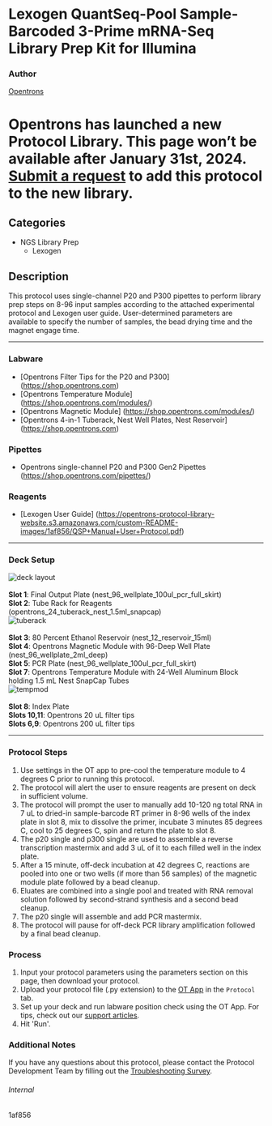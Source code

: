 # Lexogen QuantSeq-Pool Sample-Barcoded 3-Prime mRNA-Seq Library Prep Kit for Illumina

### Author
[Opentrons](https://opentrons.com/)



# Opentrons has launched a new Protocol Library. This page won’t be available after January 31st, 2024. [Submit a request](https://docs.google.com/forms/d/e/1FAIpQLSdYYp9QCKow4nn0KlCVsMS3HX0eJ0N9O7-erajKvcpT0lWbSg/viewform) to add this protocol to the new library.

## Categories
* NGS Library Prep
	* Lexogen

## Description
This protocol uses single-channel P20 and P300 pipettes to perform library prep steps on 8-96 input samples according to the attached experimental protocol and Lexogen user guide. User-determined parameters are available to specify the number of samples, the bead drying time and the magnet engage time.


---


### Labware
* [Opentrons Filter Tips for the P20 and P300] (https://shop.opentrons.com)
* [Opentrons Temperature Module] (https://shop.opentrons.com/modules/)
* [Opentrons Magnetic Module] (https://shop.opentrons.com/modules/)
* [Opentrons 4-in-1 Tuberack, Nest Well Plates, Nest Reservoir] (https://shop.opentrons.com)


### Pipettes
* Opentrons single-channel P20 and P300 Gen2 Pipettes (https://shop.opentrons.com/pipettes/)

### Reagents
* [Lexogen User Guide] (https://opentrons-protocol-library-website.s3.amazonaws.com/custom-README-images/1af856/QSP+Manual+User+Protocol.pdf)

---

### Deck Setup
![deck layout](https://opentrons-protocol-library-website.s3.amazonaws.com/custom-README-images/1af856/screenshot0823-deck.png)
</br>
</br>
**Slot 1**: Final Output Plate (nest_96_wellplate_100ul_pcr_full_skirt) </br>
**Slot 2**: Tube Rack for Reagents (opentrons_24_tuberack_nest_1.5ml_snapcap) </br>
![tuberack](https://opentrons-protocol-library-website.s3.amazonaws.com/custom-README-images/1af856/screenshot0823-tuberack.png)
</br>
</br>
**Slot 3**: 80 Percent Ethanol Reservoir (nest_12_reservoir_15ml) </br>
**Slot 4**: Opentrons Magnetic Module with 96-Deep Well Plate (nest_96_wellplate_2ml_deep) </br>
**Slot 5**: PCR Plate (nest_96_wellplate_100ul_pcr_full_skirt) </br>
**Slot 7**: Opentrons Temperature Module with 24-Well Aluminum Block holding 1.5 mL Nest SnapCap Tubes </br>
![tempmod](https://opentrons-protocol-library-website.s3.amazonaws.com/custom-README-images/1af856/screenshot0823-block.png)
</br>
</br>
**Slot 8**: Index Plate </br>
**Slots 10,11**: Opentrons 20 uL filter tips </br>
**Slots 6,9**: Opentrons 200 uL filter tips </br>


---

### Protocol Steps
1. Use settings in the OT app to pre-cool the temperature module to 4 degrees C prior to running this protocol.
2. The protocol will alert the user to ensure reagents are present on deck in sufficient volume.
3. The protocol will prompt the user to manually add 10-120 ng total RNA in 7 uL to dried-in sample-barcode RT primer in 8-96 wells of the index plate in slot 8, mix to dissolve the primer, incubate 3 minutes 85 degrees C, cool to 25 degrees C, spin and return the plate to slot 8.
4. The p20 single and p300 single are used to assemble a reverse transcription mastermix and add 3 uL of it to each filled well in the index plate.
5. After a 15 minute, off-deck incubation at 42 degrees C, reactions are pooled into one or two wells (if more than 56 samples) of the magnetic module plate followed by a bead cleanup.
6. Eluates are combined into a single pool and treated with RNA removal solution followed by second-strand synthesis and a second bead cleanup.
7. The p20 single will assemble and add PCR mastermix.
8. The protocol will pause for off-deck PCR library amplification followed by a final bead cleanup.

### Process
1. Input your protocol parameters using the parameters section on this page, then download your protocol.
2. Upload your protocol file (.py extension) to the [OT App](https://opentrons.com/ot-app) in the `Protocol` tab.
3. Set up your deck and run labware position check using the OT App. For tips, check out our [support articles](https://support.opentrons.com/en/collections/1559720-guide-for-getting-started-with-the-ot-2).
4. Hit 'Run'.

### Additional Notes
If you have any questions about this protocol, please contact the Protocol Development Team by filling out the [Troubleshooting Survey](https://protocol-troubleshooting.paperform.co/).

###### Internal
1af856
